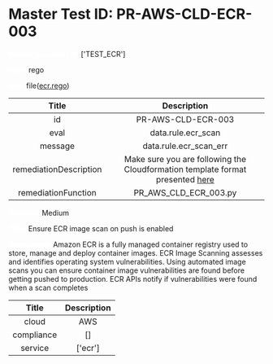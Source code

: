 



# Master Test ID: PR-AWS-CLD-ECR-003


***<font color="white">Master Snapshot Id:</font>*** ['TEST_ECR']

***<font color="white">type:</font>*** rego

***<font color="white">rule:</font>*** file([ecr.rego])  
  
  
  
  

|Title|Description|
| :---: | :---: |
|id|PR-AWS-CLD-ECR-003|
|eval|data.rule.ecr_scan|
|message|data.rule.ecr_scan_err|
|remediationDescription|Make sure you are following the Cloudformation template format presented <a href='https://docs.aws.amazon.com/AWSCloudFormation/latest/UserGuide/aws-properties-ecr-repository-imagescanningconfiguration.html#cfn-ecr-repository-imagescanningconfiguration-scanonpush' target='_blank'>here</a>|
|remediationFunction|PR_AWS_CLD_ECR_003.py|


***<font color="white">Severity:</font>*** Medium

***<font color="white">Title:</font>*** Ensure ECR image scan on push is enabled

***<font color="white">Description:</font>*** Amazon ECR is a fully managed container registry used to store, manage and deploy container images. ECR Image Scanning assesses and identifies operating system vulnerabilities. Using automated image scans you can ensure container image vulnerabilities are found before getting pushed to production. ECR APIs notify if vulnerabilities were found when a scan completes  
  
  

|Title|Description|
| :---: | :---: |
|cloud|AWS|
|compliance|[]|
|service|['ecr']|



[ecr.rego]: https://github.com/prancer-io/prancer-compliance-test/tree/master/aws/cloud/ecr.rego
